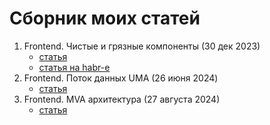 # Сборник моих статей

1. Frontend. Чистые и грязные компоненты (30 дек 2023)
    - [статья](https://github.com/VanyaMate/articles/tree/master/ru/0001.%20Frontend.%20%D0%A7%D0%B8%D1%81%D1%82%D1%8B%D0%B5%20%D0%B8%20%D0%B3%D1%80%D1%8F%D0%B7%D0%BD%D1%8B%D0%B5%20%D0%BA%D0%BE%D0%BC%D0%BF%D0%BE%D0%BD%D0%B5%D0%BD%D1%82%D1%8B)
    - [статья на habr-е](https://habr.com/ru/articles/784172/)
2. Frontend. Поток данных UMA (26 июня 2024)
    - [статья](https://github.com/VanyaMate/articles/tree/master/ru/0002.%20Frontend.%20%D0%9F%D0%BE%D1%82%D0%BE%D0%BA%20%D0%B4%D0%B0%D0%BD%D0%BD%D1%8B%D1%85)
3. Frontend. MVA архитектура (27 августа 2024)
    - [статья](https://github.com/VanyaMate/articles/tree/master/ru/0003.%20Frontend.%20MVE%20%D0%B0%D1%80%D1%85%D0%B8%D1%82%D0%B5%D0%BA%D1%82%D1%83%D1%80%D0%B0)
